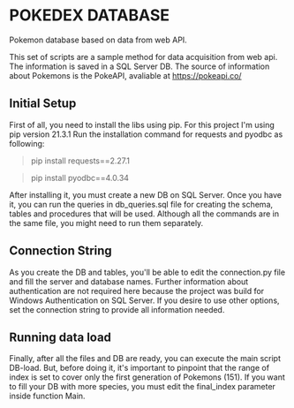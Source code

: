 # POKEDEX DATABASE
Pokemon database based on data from web API.

This set of scripts are a sample method for data acquisition from web api. The information is saved in a SQL Server DB.
The source of information about Pokemons is the PokeAPI, avaliable at <a href="https://pokeapi.co/">https://pokeapi.co/</a>

## Initial Setup

First of all, you need to install the libs using pip. For this project I'm using pip version 21.3.1
Run the installation command for requests and pyodbc as following:

>pip install requests==2.27.1

>pip install pyodbc==4.0.34

After installing it, you must create a new DB on SQL Server. Once you have it, you can run the queries in db_queries.sql file for creating the schema, tables and procedures that will be used. Although all the commands are in the same file, you might need to run them separately.

## Connection String

As you create the DB and tables, you'll be able to edit the connection.py file and fill the server and database names. Further information about authentication are not required here because the project was build for Windows Authentication on SQL Server. If you desire to use other options, set the connection string to provide all information needed.

## Running data load

Finally, after all the files and DB are ready, you can execute the main script DB-load. But, before doing it, it's important to pinpoint that the range of index is set to cover only the first generation of Pokemons (151). If you want to fill your DB with more species, you must edit the final_index parameter inside function Main.
